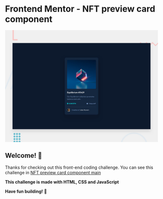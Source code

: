 # Frontend Mentor - NFT preview card component

![Design preview for the NFT preview card component coding challenge](./design/desktop-preview.jpg)

## Welcome! 👋

Thanks for checking out this front-end coding challenge. You can see this challenge in [NFT preview card component main](https://cerulean-arithmetic-ae5be2.netlify.app/)

**This challenge is made with HTML, CSS and JavaScript**

**Have fun building!** 🚀